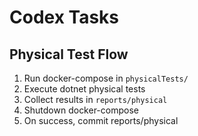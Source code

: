 # Codex Tasks

## Physical Test Flow
1. Run docker-compose in `physicalTests/`
2. Execute dotnet physical tests
3. Collect results in `reports/physical`
4. Shutdown docker-compose
5. On success, commit reports/physical
